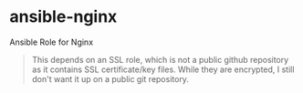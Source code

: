 ansible-nginx
=============

Ansible Role for Nginx

> This depends on an SSL role, which is not a public github repository as it contains SSL certificate/key files. While they are encrypted, I still don't want it up on a public git repository.
